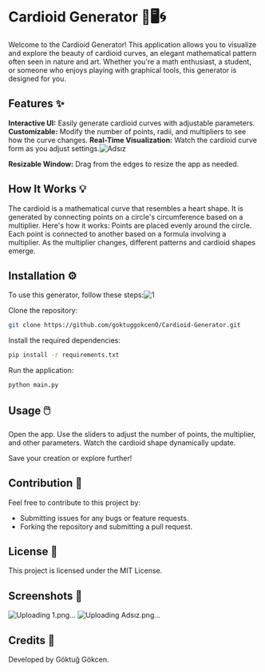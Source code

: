 # Cardioid Generator 🎨🖥️🌀
Welcome to the Cardioid Generator! This application allows you to visualize and explore the beauty of cardioid curves, an elegant mathematical pattern often seen in nature and art. Whether you're a math enthusiast, a student, or someone who enjoys playing with graphical tools, this generator is designed for you.

## Features ✨
**Interactive UI:** Easily generate cardioid curves with adjustable parameters.
**Customizable:** Modify the number of points, radii, and multipliers to see how the curve changes.
**Real-Time Visualization:** Watch the cardioid curve form as you adjust settings.![Adsız](https://github.com/user-attachments/assets/dd9f7bb4-12df-46fb-b8ec-54ba27a3d891)

**Resizable Window:** Drag from the edges to resize the app as needed.

## How It Works 💡
The cardioid is a mathematical curve that resembles a heart shape. It is generated by connecting points on a circle's circumference based on a multiplier. Here's how it works: Points are placed evenly around the circle. Each point is connected to another based on a formula involving a multiplier. As the multiplier changes, different patterns and cardioid shapes emerge.

## Installation ⚙️
To use this generator, follow these steps:![1](https://github.com/user-attachments/assets/d1e949b6-9530-41d7-9771-e267a822bb67)


Clone the repository:
``` bash
git clone https://github.com/goktuggokcenO/Cardioid-Generator.git
```

Install the required dependencies:
```bash
pip install -r requirements.txt
```

Run the application:
``` bash
python main.py
```

## Usage 🖱️
Open the app.
Use the sliders to adjust the number of points, the multiplier, and other parameters.
Watch the cardioid shape dynamically update.

Save your creation or explore further!

## Contribution 🤝
Feel free to contribute to this project by:

  - Submitting issues for any bugs or feature requests.
  - Forking the repository and submitting a pull request.

## License 📜
This project is licensed under the MIT License.

## Screenshots 📸
![Uploading 1.png…]()
![Uploading Adsız.png…]()

## Credits 💖
Developed by Göktuğ Gökcen.

